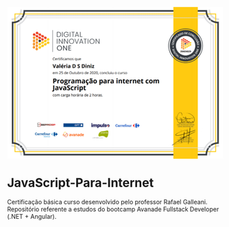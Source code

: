 <img src="/images/certificado.png" width="600px" align="center">

# JavaScript-Para-Internet
Certificação básica curso desenvolvido pelo professor Rafael Galleani. Repositório referente a estudos do bootcamp Avanade Fullstack Developer (.NET + Angular).


